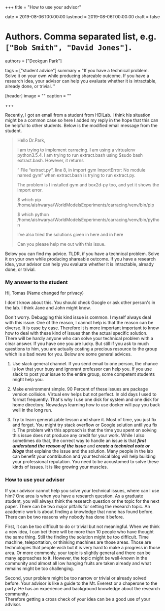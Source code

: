 +++
title = "How to use your advisor"

date = 2019-08-06T00:00:00
lastmod = 2019-08-06T00:00:00
draft = false

# Authors. Comma separated list, e.g. `["Bob Smith", "David Jones"]`.
authors = ["Deokgun Park"]

tags = ["student advice"]
summary = "If you have a technical problem. Solve it on your own while producing shareable outcome. If you have a research idea, your advisor can help you evaluate whether it is intractable, already done, or trivial. "

[header]
image = ""
caption = ""

+++

Recently, I got an email from a student from HDILab.  I think his situation might be a common case so here I added my reply in the hope that this can be helpful to other students. Below is the modified email message from the student. 

> Hello Dr.Park,
>
> I am trying to implement carracing. I am using a virtualenv python3.5.4. I am trying to run extract.bash using $sudo bash extract.bash. However, it returns 
>
>
> ” File “extract.py”, line 8, in <module>
>    import gym
> ImportError: No module named gym” when extract.bash is trying to run extract.py. 
>
> The problem is I installed gym and box2d-py too, and yet it shows the import error. 
>
>
> $ which pip 
> /home/aishwarya/WorldModelsExperiments/carracing/venv/bin/pip
> 
> $ which python         
> /home/aishwarya/WorldModelsExperiments/carracing/venv/bin/python
>
> I’ve also tried the solutions given in here and in here
>
> Can you please help me out with this issue.


 Below you can find my advice. TLDR, if you have a technical problem. Solve it on your own while producing shareable outcome. If you have a research idea, your advisor can help you evaluate whether it is intractable, already done, or trivial.

### My answer to the student

Hi, Tomas (Name changed for privacy)


I don't know about this. You should check Google or ask other person's in the lab. I think Jane and John might know. 

Don't worry. Debugging this kind issue is common. I myself always deal with this issue. One of the reason, I cannot help is that the reason can be diverse. It is case by case. Therefore it is more important important to know how to deal with these kind of issues than the actual specific solution.  There will be hardly anyone who can solve your technical problem with a clear answer. If you have one you are lucky. But still if you ask to much questions to him, you are actually costing a precious resource to the group which is a bad news for you.  Below are some general advices. 

1. Use slack general channel. If you send email to one person, the chance is low that  your busy and ignorant professor can help you. If you use slack to post your issue to the entire group, some competent students might help you. 

2. Make environment simple. 
90 Percent of these issues are package version collision.  Virtual env helps but not perfect. In old days I used to format frequently. That's why I use one disk for system and one disk for home directory. Nowadays learning how to use docker will pay you back well in the long run. 

3. Try to learn generalizable lesson and share it. Most of time, you just fix and forget. You might try stack overflow or Google solution until you fix it. The problem with this approach is that the time you spent on solving this issue does not produce any credit for your work.  While I also sometimes do that, the correct way to handle an issue is that ***first understand the reason of the issue*** and ***create a technical note or blogs*** that explains the issue and the solution.  Many people in the lab can benefit your contribution and your technical blog will help building your professional reputation. You need to be accustomed to solve these kinds of issues. It is like growing your muscles. 

### How to use your advisor

If your advisor cannot help you solve your technical issues, where can I use him? One area is when you have a research question. As a graduate student, you will always think the research question or the topic for the next paper. There can be two major pitfalls for setting the research topic.  An academic work is about finding a knowledge that none has found before. There can be two reasons why nobody has done it before. 

First, it can be too difficult to do or trivial but not meaningful.  When we think a new idea, I can bet there will be more than 10 people who have thought the same thing. Still the finding the solution might be too difficult. 
Time machine, teleportation, or thinking machines are those areas. Those are technologies that people wish but it is very hard to make a progress in those area.  Or more commonly, your topic is slightly general and there can be many approaches to it. However, the topic might be well-known in the community and almost all low hanging fruits are taken already and what remains might be too challenging. 

Second, your problem might be too narrow or trivial or already solved before. 
Your advisor is like a guide to the Mt. Everest or a chaperone to the party. He has an experience and background knowledge about the research community.  
Therefore getting a cross check of your idea can be a good use of your advisor. 

